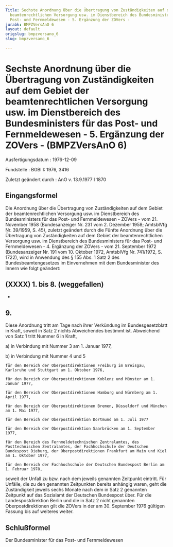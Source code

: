 ```yaml
---
Title: Sechste Anordnung über die Übertragung von Zuständigkeiten auf dem Gebiet der
  beamtenrechtlichen Versorgung usw. im Dienstbereich des Bundesministers für das
  Post- und Fernmeldewesen - 5. Ergänzung der ZOVers -
jurabk: BMPZVersAnO 6
layout: default
origslug: bmpzversano_6
slug: bmpzversano_6

---
```


# Sechste Anordnung über die Übertragung von Zuständigkeiten auf dem Gebiet der beamtenrechtlichen Versorgung usw. im Dienstbereich des Bundesministers für das Post- und Fernmeldewesen - 5. Ergänzung der ZOVers - (BMPZVersAnO 6)

Ausfertigungsdatum
:   1976-12-09

Fundstelle
:   BGBl I: 1976, 3416

Zuletzt geändert durch
:   AnO v. 13.9.1977 I 1870


## Eingangsformel

Die Anordnung über die Übertragung von Zuständigkeiten auf dem Gebiet der beamtenrechtlichen Versorgung usw. im Dienstbereich des Bundesministers für das Post- und Fernmeldewesen - ZOVers - vom 21. November 1958 (Bundesanzeiger Nr. 231 vom 2. Dezember 1958; AmtsblVfg Nr. 39/1959, S. 45), zuletzt geändert durch die Fünfte Anordnung über die Übertragung von Zuständigkeiten auf dem Gebiet der beamtenrechtlichen Versorgung usw. im Dienstbereich des Bundesministers für das Post- und Fernmeldewesen - 4. Ergänzung der ZOVers - vom 21. September 1972 (Bundesanzeiger Nr. 191 vom 10. Oktober 1972, AmtsblVfg Nr. 741/1972, S. 1722), wird in Anwendung des § 155 Abs. 1 Satz 2 des Bundesbeamtengesetzes im Einvernehmen mit dem Bundesminister des Innern wie folgt geändert:


## (XXXX) 1. bis 8. (weggefallen)

-


## 9.

Diese Anordnung tritt am Tage nach ihrer Verkündung im Bundesgesetzblatt in Kraft, soweit in Satz 2 nichts Abweichendes bestimmt ist.
Abweichend von Satz 1 tritt Nummer 6 in Kraft,

a)  in Verbindung mit Nummer 3 am 1. Januar 1977,


b)  in Verbindung mit Nummer 4 und 5

    für den Bereich der Oberpostdirektionen Freiburg im Breisgau, Karlsruhe und Stuttgart am 1. Oktober 1976,

    für den Bereich der Oberpostdirektionen Koblenz und Münster am 1. Januar 1977,

    für den Bereich der Oberpostdirektionen Hamburg und Nürnberg am 1. April 1977,

    für den Bereich der Oberpostdirektionen Bremen, Düsseldorf und München am 1. Mai 1977,

    für den Bereich der Oberpostdirektion Dortmund am 1. Juli 1977

    für den Bereich der Oberpostdirektion Saarbrücken am 1. September 1977,

    für den Bereich des Fernmeldetechnischen Zentralamtes, des Posttechnischen Zentralamtes, der Fachhochschule der Deutschen Bundespost Dieburg, der Oberpostdirektionen Frankfurt am Main und Kiel am 1. Oktober 1977,

    für den Bereich der Fachhochschule der Deutschen Bundespost Berlin am 1. Februar 1978,



soweit der Unfall zu bzw. nach dem jeweils genannten Zeitpunkt eintritt. Für Unfälle, die zu den genannten Zeitpunkten bereits anhängig waren, geht die Zuständigkeit jeweils sechs Monate nach dem in Satz 2 genannten Zeitpunkt auf das Sozialamt der Deutschen Bundespost über. Für die Landespostdirektion Berlin und die in Satz 2 nicht genannten Oberpostdirektionen gilt die ZOVers in der am 30. September 1976 gültigen Fassung bis auf weiteres weiter.


## Schlußformel

Der Bundesminister für das Post- und Fernmeldewesen

